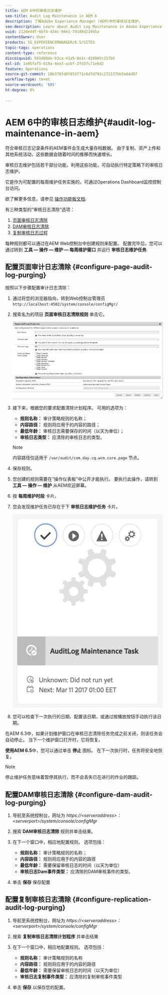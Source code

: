 ```yaml
---
title: AEM 6中的审核日志维护
seo-title: Audit Log Maintenance in AEM 6
description: 了解Adobe Experience Manager (AEM)中的审核日志维护。
seo-description: Learn about Audit Log Maintenance in Adobe Experience Manager (AEM).
uuid: 212de4df-6bf4-434c-94e1-74186d21945a
contentOwner: User
products: SG_EXPERIENCEMANAGER/6.5/SITES
topic-tags: operations
content-type: reference
discoiquuid: 565d89de-b3ca-41a5-8e1c-d10905c25fb5
exl-id: 1e05faf5-619a-4ea3-acbf-2fd37c71e6d2
feature: Operations
source-git-commit: 10b370fd8f855f71c6d7d791c272137bb5e04d97
workflow-type: tm+mt
source-wordcount: '605'
ht-degree: 0%

---
```


# AEM 6中的审核日志维护{#audit-log-maintenance-in-aem}

符合审核日志记录条件的AEM事件会生成大量存档数据。 由于复制、资产上传和其他系统活动，这些数据会随着时间的推移而快速增长。

审核日志维护包括若干部分功能，利用这些功能，可自动执行特定策略下的审核日志维护。

它是作为可配置的每周维护任务实施的，可通过Operations Dashboard监控控制台访问。

欲了解更多信息，请参见 [操作功能板文档](/help/sites-administering/operations-dashboard.md).

有三种类型的“审核日志清除”选项：

1. [页面审核日志清除](/help/sites-administering/operations-audit-log.md#configure-page-audit-log-purging)
1. [DAM审核日志清除](/help/sites-administering/operations-audit-log.md#configure-dam-audit-log-purging)
1. [复制审核日志过程](/help/sites-administering/operations-audit-log.md#configure-replication-audit-log-purging)

每种规则都可以通过在AEM Web控制台中创建规则来配置。 配置完毕后，您可以通过转到 **工具 — 操作 — 维护 — 每周维护窗口** 并运行 **审核日志维护任务**.

## 配置页面审计日志清除 {#configure-page-audit-log-purging}

按照以下步骤配置审计日志清除：

1. 通过将您的浏览器指向，转到Web控制台管理员 `http://localhost:4502/system/console/configMgr/`

1. 搜索名为的项目 **页面审核日志清除规则** 单击它。

   ![chlimage_1-365](assets/chlimage_1-365.png)

1. 接下来，根据您的要求配置清除计划程序。 可用的选项为：

   * **规则名称：** 审计策略规则的名称；
   * **内容路径：** 规则将应用于的内容的路径；
   * **最低年龄：** 审核日志需要保存的时间（以天为单位）；
   * **审核日志类型：** 应清除的审核日志的类型。

   >[!NOTE]
   >
   >内容路径仅适用于 `/var/audit/com.day.cq.wcm.core.page` 节点。

1. 保存规则。
1. 您创建的规则需要在“操作仪表板”中公开才能执行。 要执行此操作，请转到 **工具 — 操作 — 维护** 从AEM欢迎屏幕。

1. 按 **每周维护时段** 卡片。

1. 您会发现维护任务已存在于下 **审核日志维护任务** 卡片。

   ![chlimage_1-366](assets/chlimage_1-366.png)

1. 您可以检查下一次执行的日期、配置该日期，或通过按播放按钮手动执行该日期。

在AEM 6.3中，如果计划维护窗口在审核日志清除任务完成之前关闭，则该任务会自动停止。 当下一个维护窗口打开时，它将恢复。

**使用AEM 6.5**&#x200B;中，您可以通过单击 **停止** 图标。 在下一次执行时，任务将安全地恢复。

>[!NOTE]
>
>停止维护任务意味着暂停其执行，而不会丢失已在进行的作业的跟踪。

## 配置DAM审核日志清除 {#configure-dam-audit-log-purging}

1. 导航至系统控制台，网址为 *https://&lt;serveraddress>：&lt;serverport>/system/console/configMgr*
1. 搜索 **DAM审核日志清除** 规则并单击结果。
1. 在下一个窗口中，相应地配置规则。 选项包括：

   * **规则名称：** 审计策略规则的名称；
   * **内容路径：** 规则将应用于的内容的路径
   * **最低年龄：** 需要保留审核日志的时间（以天为单位）
   * **审核日志Dam事件类型：** 应清除的DAM审核事件的类型。

1. 单击 **保存** 保存配置

## 配置复制审核日志清除  {#configure-replication-audit-log-purging}

1. 导航至系统控制台，网址为 *https://&lt;serveraddress>：&lt;serverport>/system/console/configMgr*
1. 搜索 **复制审核日志清除计划程序** 并单击结果
1. 在下一个窗口中，相应地配置规则。 选项包括：

   * **规则名称：** 审计策略规则的名称
   * **内容路径：** 规则将应用于的内容的路径
   * **最低年龄：** 需要保留审核日志的时间（以天为单位）
   * **审核日志复制事件类型：** 应清除的复制审核事件类型

1. 单击 **保存** 以保存您的配置。
